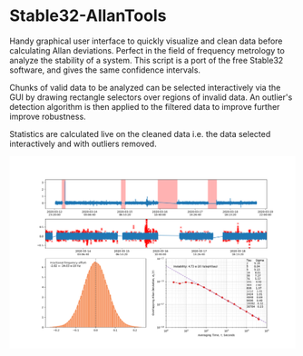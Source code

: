 # Stable32-AllanTools

Handy graphical user interface to quickly visualize and clean data before calculating Allan deviations. Perfect in the field of frequency metrology to analyze the stability of a system. This script is a port of the free Stable32 software, and gives the same confidence intervals. 

Chunks of valid data to be analyzed can be selected interactively via the GUI by drawing rectangle selectors over regions of invalid data. An outlier's detection algorithm is then applied to the filtered data to improve further improve robustness.

Statistics are calculated live on the cleaned data i.e. the data selected interactively and with outliers removed.

![python GUI output](allan_tools_demo.png)
